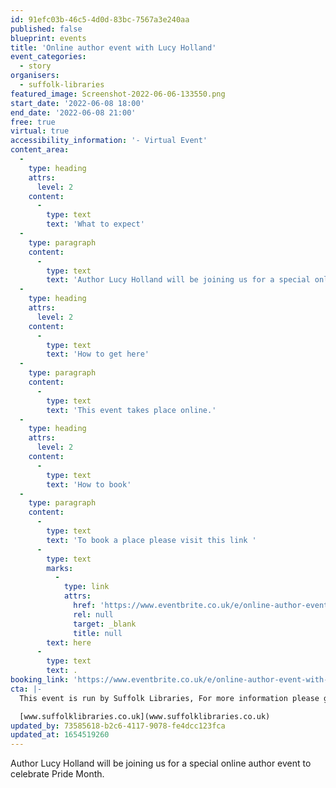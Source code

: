 ```yaml
---
id: 91efc03b-46c5-4d0d-83bc-7567a3e240aa
published: false
blueprint: events
title: 'Online author event with Lucy Holland'
event_categories:
  - story
organisers:
  - suffolk-libraries
featured_image: Screenshot-2022-06-06-133550.png
start_date: '2022-06-08 18:00'
end_date: '2022-06-08 21:00'
free: true
virtual: true
accessibility_information: '- Virtual Event'
content_area:
  -
    type: heading
    attrs:
      level: 2
    content:
      -
        type: text
        text: 'What to expect'
  -
    type: paragraph
    content:
      -
        type: text
        text: 'Author Lucy Holland will be joining us for a special online author event to celebrate Pride Month. Lucy will be talking to us about her career so far and discussing her latest book, Sister song. This event will also feature a Q&A from the audience.'
  -
    type: heading
    attrs:
      level: 2
    content:
      -
        type: text
        text: 'How to get here'
  -
    type: paragraph
    content:
      -
        type: text
        text: 'This event takes place online.'
  -
    type: heading
    attrs:
      level: 2
    content:
      -
        type: text
        text: 'How to book'
  -
    type: paragraph
    content:
      -
        type: text
        text: 'To book a place please visit this link '
      -
        type: text
        marks:
          -
            type: link
            attrs:
              href: 'https://www.eventbrite.co.uk/e/online-author-event-with-lucy-holland-tickets-294695451027?aff=ebdsoporgprofile'
              rel: null
              target: _blank
              title: null
        text: here
      -
        type: text
        text: .
booking_link: 'https://www.eventbrite.co.uk/e/online-author-event-with-lucy-holland-tickets-294695451027?aff=ebdsoporgprofile'
cta: |-
  This event is run by Suffolk Libraries, For more information please get in touch via:

  [www.suffolklibraries.co.uk](www.suffolklibraries.co.uk)
updated_by: 73585618-b2c6-4117-9078-fe4dcc123fca
updated_at: 1654519260
---
```

Author Lucy Holland will be joining us for a special online author event to celebrate Pride Month.